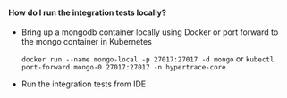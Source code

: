 <h4>How do I run the integration tests locally?</h4>

- Bring up a mongodb container locally using Docker or port forward to the mongo container in Kubernetes

    `docker run --name mongo-local -p 27017:27017 -d mongo`
    or
    `kubectl port-forward mongo-0 27017:27017 -n hypertrace-core`
      
- Run the integration tests from IDE
